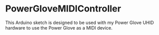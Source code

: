 # PowerGloveMIDIController

This Arduino sketch is designed to be used with my Power Glove UHID hardware to use the Power Glove as a MIDI device.